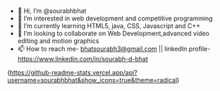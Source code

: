 - 👋 Hi, I’m @sourabhbhat
- 👀 I’m interested in web development and competitive programming
- 🌱 I’m currently learning HTML5, java, CSS, Javascript and C++
- 💞️ I’m looking to collaborate on Web Development,advanced video editing and motion graphics
- 📫 How to reach me- bhatsourabh3@gmail.com || linkedIn profile-https://www.linkedin.com/in/sourabh-d-bhat

(https://github-readme-stats.vercel.app/api?username=sourabhbhat&show_icons=true&theme=radical)




<!---
sourabhbhat/sourabhbhat is a ✨ special ✨ repository because its `README.md` (this file) appears on your GitHub profile.
You can click the Preview link to take a look at your changes.
--->
